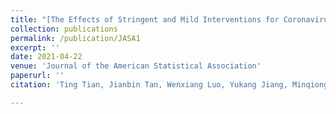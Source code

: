 ```yaml
---
title: "[The Effects of Stringent and Mild Interventions for Coronavirus Pandemic](https://cogentoa.tandfonline.com/doi/abs/10.1080/01621459.2021.1897015?journalCode=uasa20)"
collection: publications
permalink: /publication/JASA1
excerpt: ''
date: 2021-04-22
venue: 'Journal of the American Statistical Association'
paperurl: ''
citation: 'Ting Tian, Jianbin Tan, Wenxiang Luo, Yukang Jiang, Minqiong Chen, Songpan Yang, Canhong Wen, Wenliang Pan, and Xueqin Wang (2021), The Effects of Stringent and Mild Interventions for Coronavirus Pandemic, $\textit{Journal of the American Statistical Association}$, 116(534), 481-491 (*$\mathbf{joint\ first\ authorship}$).'

---
```

